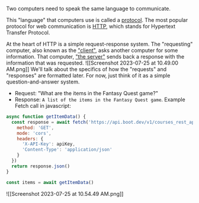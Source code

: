 Two computers need to speak the same language to communicate.

This "language" that computers use is called a [protocol](https://en.wikipedia.org/wiki/Communication_protocol). The most popular protocol for web communication is [HTTP](https://developer.mozilla.org/en-US/docs/Web/HTTP/Overview), which stands for Hypertext Transfer Protocol.

At the heart of HTTP is a simple request-response system. The "requesting" computer, also known as the ["client"](https://en.wikipedia.org/wiki/Client_(computing)), asks another computer for some information. That computer, ["the server"](https://en.wikipedia.org/wiki/Server_(computing)) sends back a response with the information that was requested.
![[Screenshot 2023-07-25 at 10.49.00 AM.png]]
We'll talk about the specifics of how the "requests" and "responses" are formatted later. For now, just think of it as a simple question-and-answer system.

- Request: "What are the items in the Fantasy Quest game?"
- Response: `A list of the items in the Fantasy Quest game`.
Example Fetch call in javascript:

```javascript
async function getItemData() {
  const response = await fetch('https://api.boot.dev/v1/courses_rest_api/learn-http/items', {
    method: 'GET',
    mode: 'cors',
    headers: {
      'X-API-Key': apiKey,
      'Content-Type': 'application/json'
    }
  })
  return response.json()
}

const items = await getItemData()
```

![[Screenshot 2023-07-25 at 10.54.49 AM.png]]

